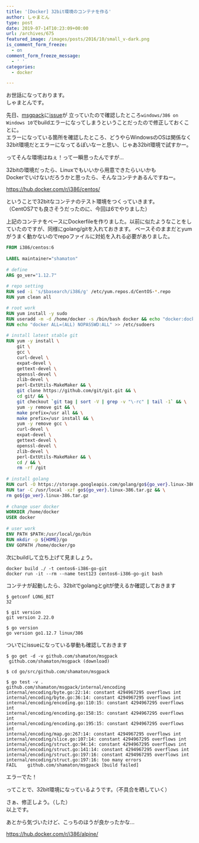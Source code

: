 ```yaml
---
title: '[Docker] 32bit環境のコンテナを作る'
author: しゃまとん
type: post
date: 2019-07-14T10:23:09+00:00
url: /archives/675
featured_image: /images/posts/2016/10/small_v-dark.png
is_comment_form_freeze:
  - on
comment_form_freeze_message:
  - ' '
categories:
  - docker

---
```

 お世話になっております。  
しゃまとんです。
  
先日、[msgpack](https://github.com/shamaton/msgpack)に[issue](https://github.com/shamaton/msgpack/issues/13)が
立っていたので確認したところ`windows/386 on Windows 10`でbuildエラーになってしまうということだったので修正しておくことに。  
エラーになっている箇所を確認したところ、どうやらWindowsのOSは関係なく32bit環境だとエラーになってるぽいなーと思い、じゃあ32bit環境で試すかー。  

ってそんな環境はねぇ！って一瞬思ったんですが...
  
32bitの環境だったら、Linuxでもいいから用意できたらいいかも  
Dockerでいけないだろうかと思ったら、そんなコンテナあるんですねー。  

<https://hub.docker.com/r/i386/centos/>  
  
ということで32bitなコンテナのテスト環境をつくっていきます。  
（CentOS7でも良さそうだったのに、今回は6でやりました）  
  
上記のコンテナをベースにDockerfileを作りました。以前に似たようなことをしていたのですが、同様にgolang/gitを入れておきます。 ベースそのままだとyumがうまく動かないのでrepoファイルに対処を入れる必要がありました。 

```dockerfile
FROM i386/centos:6
 
LABEL maintainer="shamaton"
 
# define
ARG go_ver="1.12.7"
 
# repo setting
RUN sed -i 's/$basearch/i386/g' /etc/yum.repos.d/CentOS-*.repo
RUN yum clean all

# root work
RUN yum install -y sudo
RUN useradd -m -d /home/docker -s /bin/bash docker && echo "docker:docker" | chpasswd
RUN echo "docker ALL=(ALL) NOPASSWD:ALL" >> /etc/sudoers
 
# install latest stable git
RUN yum -y install \
    git \
    gcc \
    curl-devel \
    expat-devel \
    gettext-devel \
    openssl-devel \
    zlib-devel \
    perl-ExtUtils-MakeMaker && \
    git clone https://github.com/git/git.git && \
    cd git/ && \
    git checkout `git tag | sort -V | grep -v "\-rc" | tail -1` && \
    yum -y remove git && \
    make prefix=/usr all && \
    make prefix=/usr install && \
    yum -y remove gcc \
    curl-devel \
    expat-devel \
    gettext-devel \
    openssl-devel \
    zlib-devel \
    perl-ExtUtils-MakeMaker && \
    cd / && \
    rm -rf /git
 
# install golang
RUN curl -O https://storage.googleapis.com/golang/go${go_ver}.linux-386.tar.gz
RUN tar -C /usr/local -xzf go${go_ver}.linux-386.tar.gz && \
rm go${go_ver}.linux-386.tar.gz
 
# change user docker
WORKDIR /home/docker
USER docker
 
# user work
ENV PATH $PATH:/usr/local/go/bin
RUN mkdir -p ${HOME}/go
ENV GOPATH /home/docker/go
```

次にbuildして立ち上げて見ましょう。 

```shell script
docker build ./ -t centos6-i386-go-git
docker run -it --rm --name test123 centos6-i386-go-git bash
```

コンテナが起動したら、32bitでgolangとgitが使えるか確認しておきます 

```shell script
$ getconf LONG_BIT
32

$ git version
git version 2.22.0

$ go version
go version go1.12.7 linux/386
```

 ついでにissueになっている挙動も確認しておきます 
```shell script
$ go get -d -v github.com/shamaton/msgpack
 github.com/shamaton/msgpack (download)

$ cd go/src/github.com/shamaton/msgpack

$ go test -v .
github.com/shamaton/msgpack/internal/encoding
internal/encoding/byte.go:22:14: constant 4294967295 overflows int
internal/encoding/byte.go:36:14: constant 4294967295 overflows int
internal/encoding/encoding.go:110:15: constant 4294967295 overflows int
internal/encoding/encoding.go:158:15: constant 4294967295 overflows int
internal/encoding/encoding.go:195:15: constant 4294967295 overflows int
internal/encoding/map.go:267:14: constant 4294967295 overflows int
internal/encoding/slice.go:107:14: constant 4294967295 overflows int
internal/encoding/struct.go:94:14: constant 4294967295 overflows int
internal/encoding/struct.go:141:14: constant 4294967295 overflows int
internal/encoding/struct.go:197:16: constant 4294967295 overflows int
internal/encoding/struct.go:197:16: too many errors
FAIL    github.com/shamaton/msgpack [build failed]
```

エラーでた！

ってことで、32bit環境になっているようです。（不具合を晒していく）  
  
さぁ、修正しよう。（した）  
以上です。  
  
あとから気づいたけど、こっちのほうが良かったかな...

<https://hub.docker.com/r/i386/alpine/>